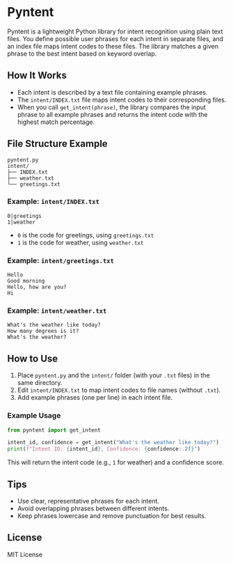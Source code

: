 # Pyntent

Pyntent is a lightweight Python library for intent recognition using plain text files. You define possible user phrases for each intent in separate files, and an index file maps intent codes to these files. The library matches a given phrase to the best intent based on keyword overlap.

## How It Works

- Each intent is described by a text file containing example phrases.
- The `intent/INDEX.txt` file maps intent codes to their corresponding files.
- When you call `get_intent(phrase)`, the library compares the input phrase to all example phrases and returns the intent code with the highest match percentage.

## File Structure Example

```
pyntent.py
intent/
├── INDEX.txt
├── weather.txt
└── greetings.txt
```

### Example: `intent/INDEX.txt`

```
0|greetings
1|weather
```

- `0` is the code for greetings, using `greetings.txt`
- `1` is the code for weather, using `weather.txt`

### Example: `intent/greetings.txt`

```
Hello
Good morning
Hello, how are you?
Hi
```

### Example: `intent/weather.txt`

```
What's the weather like today?
How many degrees is it?
What's the weather?
```

## How to Use

1. Place `pyntent.py` and the `intent/` folder (with your `.txt` files) in the same directory.
2. Edit `intent/INDEX.txt` to map intent codes to file names (without `.txt`).
3. Add example phrases (one per line) in each intent file.

### Example Usage

```python
from pyntent import get_intent

intent_id, confidence = get_intent("What's the weather like today?")
print(f"Intent ID: {intent_id}, Confidence: {confidence:.2f}")
```

This will return the intent code (e.g., `1` for weather) and a confidence score.

## Tips

- Use clear, representative phrases for each intent.
- Avoid overlapping phrases between different intents.
- Keep phrases lowercase and remove punctuation for best results.

## License

MIT License